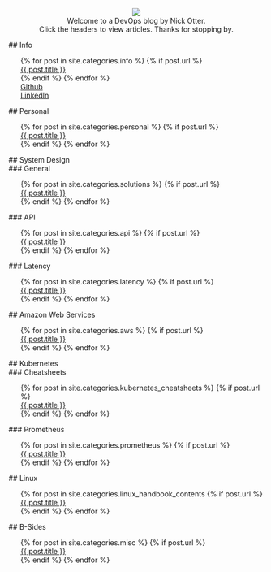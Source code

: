 ---
---

<p align="center">
  <img src="https://user-images.githubusercontent.com/26765027/104627185-9cbe6400-568e-11eb-8d5f-3c0d7fab1dec.png" />
  <br>Welcome to a DevOps blog by Nick Otter.
  <br>Click the headers to view articles. Thanks for stopping by.
</p>

  
<div markdown="1">## Info

<div>
  <ul style="list-style-type:none">
    {% for post in site.categories.info %}
      {% if post.url %}
         <li><a href="{{ post.url }}">{{ post.title }}</a></li>
      {% endif %}
    {% endfor %}
    <li><a href="https://github.com/nick-otter/">Github</a></li>
    <li><a href="https://www.linkedin.com/in/nick-otter/">LinkedIn</a></li>
  </ul>
</div>

<div markdown="1">## Personal

<div>
  <ul style="list-style-type:none">
    {% for post in site.categories.personal %}
      {% if post.url %}
         <li><a href="{{ post.url }}">{{ post.title }}</a></li>
      {% endif %}
     {% endfor %}
   </ul>
</div>

<div markdown="1">## System Design

<div markdown="1">### General
  <div>
    <ul style="list-style-type:none">
      {% for post in site.categories.solutions %}
        {% if post.url %}
          <li><a href="{{ post.url }}">{{ post.title }}</a></li>
        {% endif %}
      {% endfor %}
    </ul>

<div markdown="1">### API
  <ul style="list-style-type:none">
    {% for post in site.categories.api %}
      {% if post.url %}
         <li><a href="{{ post.url }}">{{ post.title }}</a></li>
      {% endif %}
     {% endfor %}
   </ul>

<div markdown="1">### Latency
  <ul style="list-style-type:none">
    {% for post in site.categories.latency %}
      {% if post.url %}
         <li><a href="{{ post.url }}">{{ post.title }}</a></li>
      {% endif %}
     {% endfor %}
   </ul>
</div>

<div markdown="1">## Amazon Web Services

<div>
  <ul style="list-style-type:none">
    {% for post in site.categories.aws %}
      {% if post.url %}
         <li><a href="{{ post.url }}">{{ post.title }}</a></li>
      {% endif %}
     {% endfor %}
   </ul>
</div>

<div markdown="1">## Kubernetes

<div markdown="1">### Cheatsheets
  <ul style="list-style-type:none">
    {% for post in site.categories.kubernetes_cheatsheets %}
      {% if post.url %}
         <li><a href="{{ post.url }}">{{ post.title }}</a></li>
      {% endif %}
     {% endfor %}
   </ul>

<div markdown="1">### Prometheus
  <ul style="list-style-type:none">
    {% for post in site.categories.prometheus %}
      {% if post.url %}
         <li><a href="{{ post.url }}">{{ post.title }}</a></li>
      {% endif %}
     {% endfor %}
   </ul>
</div>

<div markdown="1">## Linux
  <ul style="list-style-type:none">
    {% for post in site.categories.linux_handbook_contents
      {% if post.url %}
         <li><a href="{{ post.url }}">{{ post.title }}</a></li>
      {% endif %}
    {% endfor %}
   </ul>
</div>

<div markdown="1">## B-Sides

<div>
  <ul style="list-style-type:none">
    {% for post in site.categories.misc %}
      {% if post.url %}
         <li><a href="{{ post.url }}">{{ post.title }}</a></li>
      {% endif %}
     {% endfor %}
   </ul>
</div>

